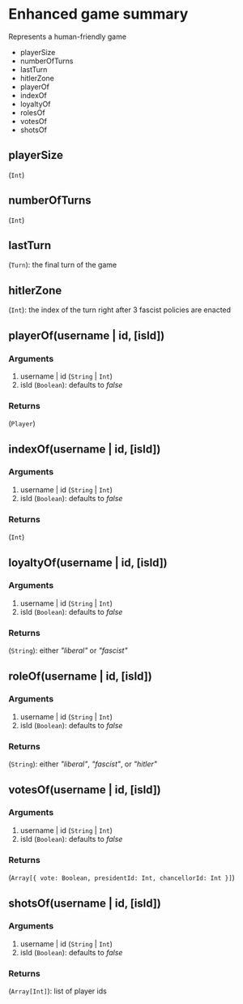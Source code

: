 # Enhanced game summary

Represents a human-friendly game

- playerSize
- numberOfTurns
- lastTurn
- hitlerZone
- playerOf
- indexOf
- loyaltyOf
- rolesOf
- votesOf
- shotsOf

## playerSize

(`Int`)

## numberOfTurns

(`Int`)

## lastTurn

(`Turn`): the final turn of the game

## hitlerZone

(`Int`): the index of the turn right after 3 fascist policies are enacted

## playerOf(username | id, [isId])

### Arguments

1. username | id (`String` | `Int`)
2. isId (`Boolean`): defaults to *false*

### Returns

(`Player`)

## indexOf(username | id, [isId])

### Arguments

1. username | id (`String` | `Int`)
2. isId (`Boolean`): defaults to *false*

### Returns

(`Int`)

## loyaltyOf(username | id, [isId])

### Arguments

1. username | id (`String` | `Int`)
2. isId (`Boolean`): defaults to *false*

### Returns

(`String`): either *"liberal"* or *"fascist"*

## roleOf(username | id, [isId])

### Arguments

1. username | id (`String` | `Int`)
2. isId (`Boolean`): defaults to *false*

### Returns

(`String`): either *"liberal"*, *"fascist"*, or *"hitler"*

## votesOf(username | id, [isId])

### Arguments

1. username | id (`String` | `Int`)
2. isId (`Boolean`): defaults to *false*

### Returns

(`Array[{ vote: Boolean, presidentId: Int, chancellorId: Int }]`)

## shotsOf(username | id, [isId])

### Arguments

1. username | id (`String` | `Int`)
2. isId (`Boolean`): defaults to *false*

### Returns

(`Array[Int]`): list of player ids